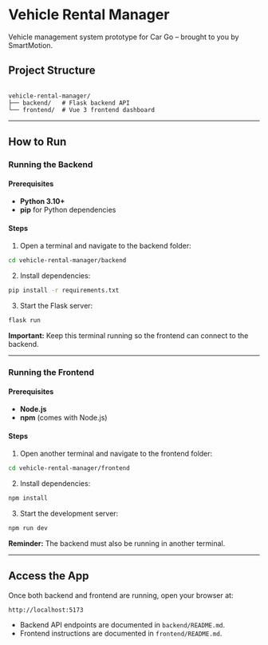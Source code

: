 # Vehicle Rental Manager

Vehicle management system prototype for Car Go – brought to you by SmartMotion.

## Project Structure

```

vehicle-rental-manager/
├── backend/   # Flask backend API
└── frontend/  # Vue 3 frontend dashboard

```

---

## How to Run

### Running the Backend

#### Prerequisites

- **Python 3.10+**
- **pip** for Python dependencies

#### Steps

1. Open a terminal and navigate to the backend folder:

```bash
cd vehicle-rental-manager/backend
```

2. Install dependencies:

```bash
pip install -r requirements.txt
```

3. Start the Flask server:

```bash
flask run
```

**Important:** Keep this terminal running so the frontend can connect to the backend.

---

### Running the Frontend

#### Prerequisites

- **Node.js**
- **npm** (comes with Node.js)

#### Steps

1. Open another terminal and navigate to the frontend folder:

```bash
cd vehicle-rental-manager/frontend
```

2. Install dependencies:

```bash
npm install
```

3. Start the development server:

```bash
npm run dev
```

**Reminder:** The backend must also be running in another terminal.

---

## Access the App

Once both backend and frontend are running, open your browser at:

```
http://localhost:5173
```

- Backend API endpoints are documented in `backend/README.md`.
- Frontend instructions are documented in `frontend/README.md`.
